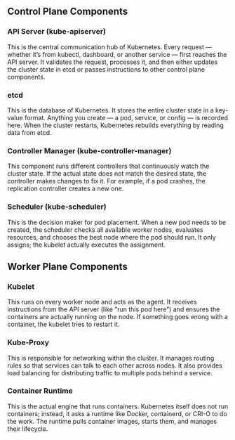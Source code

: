 ## Control Plane Components

### API Server (kube-apiserver)
This is the central communication hub of Kubernetes. Every request — whether it’s from kubectl, dashboard, or another service — first reaches the API server. It validates the request, processes it, and then either updates the cluster state in etcd or passes instructions to other control plane components.

### etcd
This is the database of Kubernetes. It stores the entire cluster state in a key-value format. Anything you create — a pod, service, or config — is recorded here. When the cluster restarts, Kubernetes rebuilds everything by reading data from etcd.

### Controller Manager (kube-controller-manager)
This component runs different controllers that continuously watch the cluster state. If the actual state does not match the desired state, the controller makes changes to fix it. For example, if a pod crashes, the replication controller creates a new one.

### Scheduler (kube-scheduler)
This is the decision maker for pod placement. When a new pod needs to be created, the scheduler checks all available worker nodes, evaluates resources, and chooses the best node where the pod should run. It only assigns; the kubelet actually executes the assignment.

## Worker Plane Components

### Kubelet
This runs on every worker node and acts as the agent. It receives instructions from the API server (like “run this pod here”) and ensures the containers are actually running on the node. If something goes wrong with a container, the kubelet tries to restart it.

### Kube-Proxy
This is responsible for networking within the cluster. It manages routing rules so that services can talk to each other across nodes. It also provides load balancing for distributing traffic to multiple pods behind a service.

### Container Runtime
This is the actual engine that runs containers. Kubernetes itself does not run containers; instead, it asks a runtime like Docker, containerd, or CRI-O to do the work. The runtime pulls container images, starts them, and manages their lifecycle.